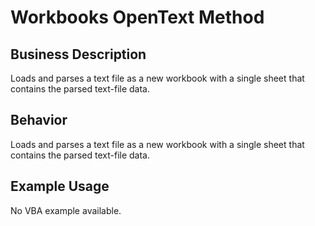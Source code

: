 # Workbooks OpenText Method

## Business Description
Loads and parses a text file as a new workbook with a single sheet that contains the parsed text-file data.

## Behavior
Loads and parses a text file as a new workbook with a single sheet that contains the parsed text-file data.

## Example Usage
No VBA example available.